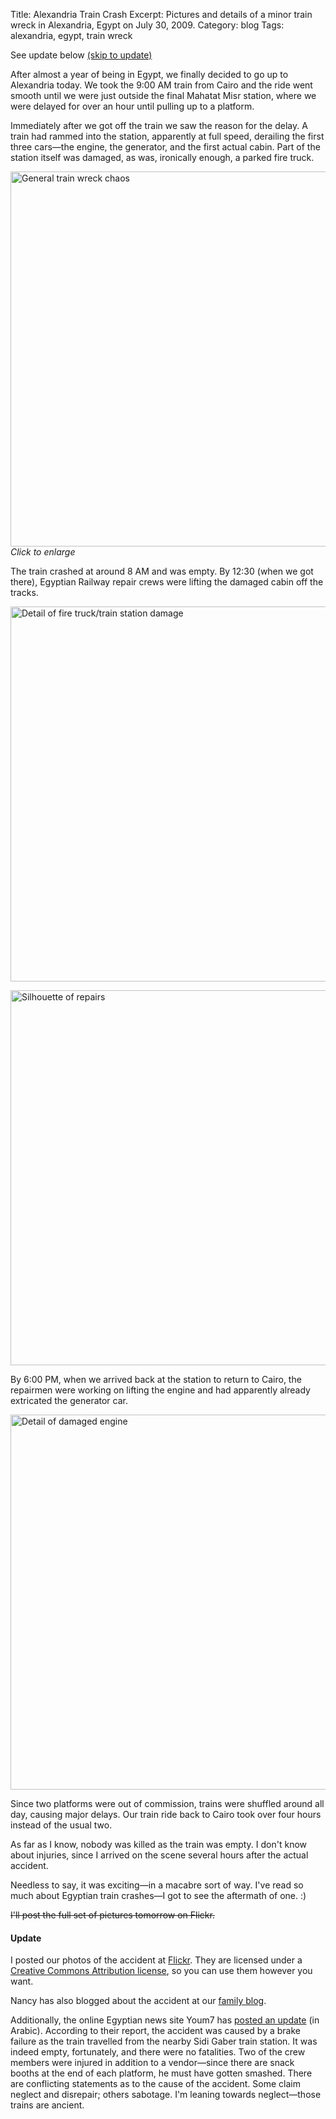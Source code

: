 Title: Alexandria Train Crash
Excerpt: Pictures and details of a minor train wreck in Alexandria, Egypt on July 30, 2009.
Category: blog
Tags: alexandria, egypt, train wreck


<p class="confirmation question">See update below <a href="#update">(skip to update)</a></p>

After almost a year of being in Egypt, we finally decided to go up to Alexandria today. We took the 9:00 AM train from Cairo and the ride went smooth until we were just outside the final Mahatat Misr station, where we were delayed for over an hour until pulling up to a platform.

Immediately after we got off the train we saw the reason for the delay. A train had rammed into the station, apparently at full speed, derailing the first three cars—the engine, the generator, and the first actual cabin. Part of the station itself was damaged, as was, ironically enough, a parked fire truck.

<a href="http://www.andrewheiss.com/images/2009/07/general_train_wreck_chaos.jpg"><img src="http://www.andrewheiss.com/images/2009/07/general_train_wreck_chaos.jpg" alt="General train wreck chaos" width="600px" /></a>  
*Click to enlarge*

The train crashed at around 8 AM and was empty. By 12:30 (when we got there), Egyptian Railway repair crews were lifting the damaged cabin off the tracks.

<a href="http://www.andrewheiss.com/images/2009/07/detail_of_fire_truck_train_station_damage.jpg"><img src="http://www.andrewheiss.com/images/2009/07/detail_of_fire_truck_train_station_damage.jpg" alt="Detail of fire truck/train station damage" width="600px" /></a>

<a href="http://www.andrewheiss.com/images/2009/07/silhouette_of_repairs.jpg"><img src="http://www.andrewheiss.com/images/2009/07/silhouette_of_repairs.jpg" alt="Silhouette of repairs" width="600px" /></a>

By 6:00 PM, when we arrived back at the station to return to Cairo, the repairmen were working on lifting the engine and had apparently already extricated the generator car.

<a href="http://www.andrewheiss.com/images/2009/07/detail_of_damaged_engine.jpg"><img src="http://www.andrewheiss.com/images/2009/07/detail_of_damaged_engine.jpg" alt="Detail of damaged engine" width="600px" /></a>

Since two platforms were out of commission, trains were shuffled around all day, causing major delays. Our train ride back to Cairo took over four hours instead of the usual two. 

As far as I know, nobody was killed as the train was empty. I don't know about injuries, since I arrived on the scene several hours after the actual accident.

Needless to say, it was exciting—in a macabre sort of way. I've read so much about Egyptian train crashes—I got to see the aftermath of one. :)

<p><del datetime="2009-08-01T06:21:25+00:00">I'll post the full set of pictures tomorrow on Flickr.</del></p>

<h4 id="update">Update</h4>

I posted our photos of the accident at [Flickr](http://www.flickr.com/photos/andrewheiss/sets/72157621785548829/). They are licensed under a [Creative Commons Attribution license](http://creativecommons.org/licenses/by/3.0/), so you can use them however you want. 

Nancy has also blogged about the accident at our [family blog](http://www.heissatopia.com/2009/07/alexandria-train-wreck-30-july-2009.html). 

Additionally, the online Egyptian news site Youm7 has [posted an update](http://www.youm7.com/News.asp?NewsID=123211) (in Arabic). According to their report, the accident was caused by a brake failure as the train travelled from the nearby Sidi Gaber train station. It was indeed empty, fortunately, and there were no fatalities. Two of the crew members were injured in addition to a vendor—since there are snack booths at the end of each platform, he must have gotten smashed. There are conflicting statements as to the cause of the accident. Some claim neglect and disrepair; others sabotage. I'm leaning towards neglect—those trains are ancient.
